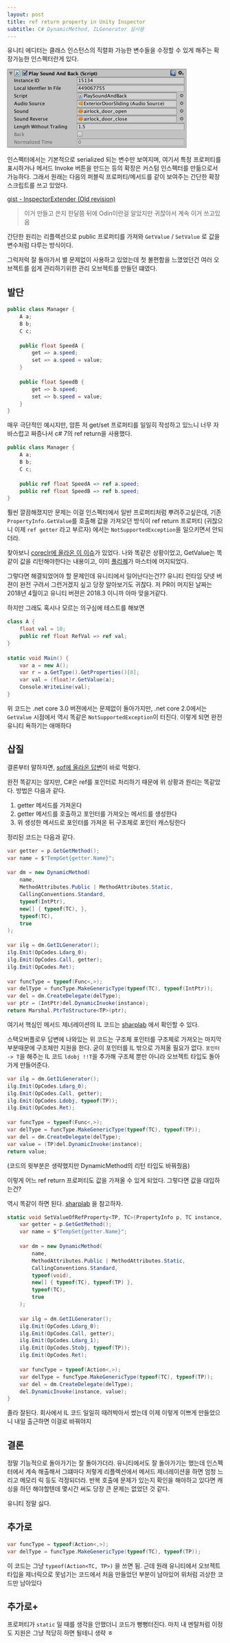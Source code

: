 ```yaml
---
layout: post
title: ref return property in Unity Inspector
subtitle: C# DynamicMethod, ILGenerator 실사용
---
```


유니티 에디터는 클래스 인스턴스의 직렬화 가능한 변수들을 수정할 수 있게 해주는 확장가능한 인스펙터란게 있다.

![unity inspector example](/img/unity-inspector-example.png)

인스펙터에서는 기본적으로 serialized 되는 변수만 보여지며, 여기서 특정 프로퍼티를 표시하거나 메서드 Invoke 버튼을 만드는 등의 확장은 커스텀 인스펙터를 만듦으로서 가능하다.
그래서 원래는 다음의 퍼블릭 프로퍼티/메서드를 같이 보여주는 간단한 확장 스크립트를 쓰고 있었다.

[gist - InspectorExtender (Old revision)](https://gist.github.com/20chan/892fd69cc1cb875de373a85f0cbab38d/1a5e2ed42ef54d17d263ca9ec3ca57e54e4f0262)

> 이거 만들고 쓴지 한달쯤 뒤에 Odin이란걸 알았지만 귀찮아서 계속 이거 쓰고있음

간단한 원리는 리플렉션으로 public 프로퍼티를 가져와 `GetValue` / `SetValue` 로 값을 변수처럼 다루는 방식이다.

그럭저럭 잘 돌아가서 별 문제없이 사용하고 있었는데 첫 불편함을 느꼈었던건 여러 오브젝트를 쉽게 관리하기위한 관리 오브젝트를 만들던 떄였다.

## 발단


```csharp
public class Manager {
    A a;
    B b;
    C c;

    public float SpeedA {
        get => a.speed;
        set => a.speed = value;
    }

    public float SpeedB {
        get => b.speed;
        set => b.speed = value;
    }
}
```

매우 극단적인 예시지만, 암튼 저 get/set 프로퍼티를 일일히 작성하고 있느니 너무 자바스럽고 짜증나서 c# 7의 ref return을 사용했다.

```csharp
public class Manager {
    A a;
    B b;
    C c;

    public ref float SpeedA => ref a.speed;
    public ref float SpeedB => ref b.speed;
}
```

훨씬 깔끔해졌지만 문제는 이걸 인스펙터에서 일반 프로퍼티처럼 뿌려주고싶은데, 기존 `PropertyInfo.GetValue`를 호출해 값을 가져오던 방식이 ref return 프로퍼티 (귀찮으니 이제 `ref getter` 라고 부르자) 에서는 `NotSupportedException`을 일으키면서 안되더라.

찾아보니 [coreclr에 올라온 이 이슈](https://github.com/dotnet/corefx/issues/26053)가 있었다. 나와 똑같은 상황이었고, GetValue는 똑같이 값을 리턴해야한다는 내용이고, 이미 [풀리퀘](https://github.com/dotnet/coreclr/pull/17639)가 마스터에 머지되었다.

그렇다면 해결되었어야 할 문제인데 유니티에서 일어난다는건?? 유니티 런타임 닷넷 버젼이 완전 구려서 그런거겠지 싶고 당장 알아보기도 귀찮다. 저 PR이 머지된 날짜는 2018년 4월이고 유니티 버젼은 2018.3 이니까 아마 맞을거같다.

하지만 그래도 혹시나 모르는 의구심에 테스트를 해보면

```csharp
class A {
    float val = 10;
    public ref float RefVal => ref val;
}

static void Main() {
    var a = new A();
    var r = a.GetType().GetProperties()[0];
    var val = (float)r.GetValue(a);
    Console.WriteLine(val);
}
```

위 코드는 .net core 3.0 버젼에서는 문제없이 돌아가지만, .net core 2.0에서는 `GetValue` 시점에서 역시 똑같은 `NotSupportedException`이 터진다. 이렇게 되면 완전 유니티 욕하기는 애매하다

## 삽질

결론부터 말하자면, [sof에 올라온 답변](https://stackoverflow.com/questions/23349461/how-do-i-work-around-the-error-byref-return-value-not-supported-in-reflection-i)이 바로 먹혔다.

완전 똑같지는 않지만, C#은 ref를 포인터로 처리하기 때문에 위 상황과 원리는 똑같았다. 방법은 다음과 같다.

1. getter 메서드를 가져온다
2. getter 메서드를 호출하고 포인터를 가져오는 메서드를 생성한다
3. 위 생성한 메서드로 포인터를 가져온 뒤 구조체로 포인터 캐스팅한다

정리된 코드는 다음과 같다.

```csharp
var getter = p.GetGetMethod();
var name = $"TempGet{getter.Name}";

var dm = new DynamicMethod(
    name,
    MethodAttributes.Public | MethodAttributes.Static,
    CallingConventions.Standard,
    typeof(IntPtr),
    new[] { typeof(TC), },
    typeof(TC),
    true
);

var ilg = dm.GetILGenerator();
ilg.Emit(OpCodes.Ldarg_0);
ilg.Emit(OpCodes.Call, getter);
ilg.Emit(OpCodes.Ret);

var funcType = typeof(Func<,>);
var delType = funcType.MakeGenericType(typeof(TC), typeof(IntPtr));
var del = dm.CreateDelegate(delType);
var ptr = (IntPtr)del.DynamicInvoke(instance);
return Marshal.PtrToStructure<TP>(ptr);
```

여기서 핵심인 메서드 제너레이션의 IL 코드는 [sharplab](https://sharplab.io/#v2:C4LglgNgPgAgTARgLACgYGYAE9MGFMDeqmJmAZhAPYCGwm1A3MaRpgE4CmZ5VtmASlwBq1CJgC8APnZd6TFKUzMSrGAgBsM7hRp0A4h2AiIACnwBjAJSFli7AHYtmcwDpBZY/MUBfVN6A===) 에서 확인할 수 있다.

스택오버플로우 답변에 나와있는 위 코드는 구조체 포인터를 구조체로 가져오는 마지막 부분때문에 구조체만 지원을 한다. 굳이 포인터를 IL 밖으로 가져올 필요가 없다. `포인터 -> T`을 해주는 IL 코드 `ldobj !!T`을 추가해 구조체 뿐만 아니라 오브젝트 타입도 돌아가게 만들어준다.

```csharp
var ilg = dm.GetILGenerator();
ilg.Emit(OpCodes.Ldarg_0);
ilg.Emit(OpCodes.Call, getter);
ilg.Emit(OpCodes.Ldobj, typeof(TP));
ilg.Emit(OpCodes.Ret);

var funcType = typeof(Func<,>);
var delType = funcType.MakeGenericType(typeof(TC), typeof(TP));
var del = dm.CreateDelegate(delType);
var value = (TP)del.DynamicInvoke(instance);
return value;
```

(코드의 윗부분은 생략했지만 DynamicMethod의 리턴 타입도 바꿔줬음)

이렇게 어느 ref return 프로퍼티도 값을 가져올 수 있게 되었다. 그렇다면 값을 대입하는건?

역시 똑같이 하면 된다. [sharplab](https://sharplab.io/#v2:C4LglgNgPgAgTARgLACgYGYAE9MGFMDeqmJmAZhAPYCGwm1A3MaRpgE4CmZ5VtmASlwBq1CJgC8APnZd6TFKUzMSrGAgBsPGnQDiHYCIgAKfAGMAlIWWLsAdkymAdILKH5igL6ovKVDgCCADwAKtIA7gAWHJyYwZggmADOwGwArqZ0RAosWHEAbqLuOTLccS6GEtKc3AUQRSTWqhqxmHoGoiGSRkGh9JaR0RwtCclpGVbZNnb0zsKF1j6KjVhqmjAALJgAyvqGnd2d9AA0LbWpHP1RMXEjKemZ1orUs66iEphnHPWYPh5AA=) 을 참고하자.

```csharp
static void SetValueOfRefProperty<TP, TC>(PropertyInfo p, TC instance, TP value) {
    var getter = p.GetGetMethod();
    var name = $"TempSet{getter.Name}";

    var dm = new DynamicMethod(
        name,
        MethodAttributes.Public | MethodAttributes.Static,
        CallingConventions.Standard,
        typeof(void),
        new[] { typeof(TC), typeof(TP) },
        typeof(TC),
        true
    );

    var ilg = dm.GetILGenerator();
    ilg.Emit(OpCodes.Ldarg_0);
    ilg.Emit(OpCodes.Call, getter);
    ilg.Emit(OpCodes.Ldarg_1);
    ilg.Emit(OpCodes.Stobj, typeof(TP));
    ilg.Emit(OpCodes.Ret);

    var funcType = typeof(Action<,>);
    var delType = funcType.MakeGenericType(typeof(TC), typeof(TP));
    var del = dm.CreateDelegate(delType);
    del.DynamicInvoke(instance, value);
}
```

졸라 잘된다.
회사에서 IL 코드 일일히 때려박아서 썼는데 이제 이렇게 이쁘게 만들었으니 내일 출근하면 이걸로 바꿔야지

## 결론

정말 기능적으로 돌아가기는 잘 돌아가더라. 유니티에서도 잘 돌아가기는 했는데 인스펙터에서 계속 해출해서 그떄마다 저렇게 리플렉션에서 메서드 제너레이션을 하면 엄청 느리고 메모리 릭 등도 걱정되더라. 반복 호출에 문제가 있는지 확인을 해야하고 있다면 캐싱을 하던 해야할텐데 몇시간 써도 당장 큰 문제는 없었던 것 같다.

유니티 정말 싫다.

## 추가로

```csharp
var funcType = typeof(Action<,>);
var delType = funcType.MakeGenericType(typeof(TC), typeof(TP));
```

이 코드는 그냥 `typeof(Action<TC, TP>)` 을 쓰면 됨. 근데 원래 유니티에서 오브젝트 타입을 제너릭으로 못넘기는 코드에서 처음 만들었던 부분이 남아있어 위처럼 괴상한 코드만 남아있다

## 추가로+

프로퍼티가 `static` 일 때를 생각을 안했더니 코드가 뻥뻥터진다. 마치 내 멘탈처럼
이정도 지원은 그냥 적당히 하면 될테니 생략 ㅎ